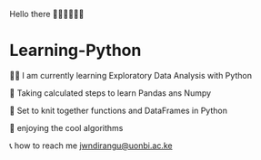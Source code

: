 Hello there 🖐🏾🖐🏾🖐🏾

# Learning-Python
🧞‍♀️ I am currently learning Exploratory Data Analysis with Python

👢 Taking calculated steps to learn Pandas ans Numpy

🧶 Set to knit together functions and DataFrames in  Python

🐒 enjoying the cool algorithms

📞 how to reach me jwndirangu@uonbi.ac.ke
